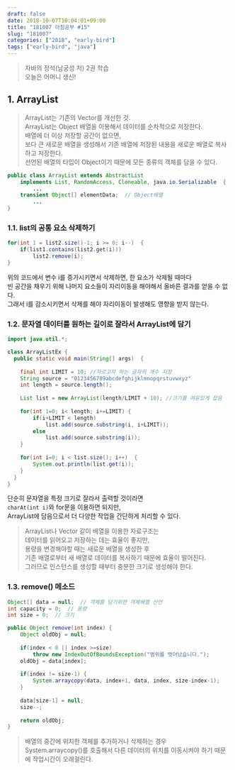 ```yaml
---
draft: false
date: 2018-10-07T10:04:01+09:00
title: "181007 아침공부 #15"
slug: "181007"
categories: ["2018", "early-bird"]
tags: ["early-bird", "java"]
---
```


>자바의 정석(남궁성 저) 2권 학습  
>오늘은 어머니 생신!

## 1. ArrayList
>ArrayList는 기존의 Vector를 개선한 것.  
ArrayList는 Object 배열을 이용해서 데이터를 순차적으로 저장한다.  
배열에 더 이상 저장할 공간이 없으면,  
보다 큰 새로운 배열을 생성해서 기존 배열에 저장된 내용을 새로운 배열로 복사하고 저장한다.  
선언된 배열의 타입이 Object이기 때문에 모든 종류의 객체를 담을 수 있다.

~~~java
public class ArrayList extends AbstractList
    implements List, RandomAccess, Cloneable, java.io.Serializable  {
        ...
    transient Object[] elementData;  // Object배열
        ...
}
~~~

### 1.1. list의 공통 요소 삭제하기
~~~java
for(int 1 = list2.size()-1; i >= 0; i--)  {
    if(list1.contains(list2.get(i)))
        list2.remove(i);
}
~~~

위의 코드에서 변수 i를 증가시키면서 삭제하면, 한 요소가 삭제될 때마다  
빈 공간을 채우기 위해 나머지 요소들이 자리이동을 해야해서 올바른 결과를 얻을 수 없다.  
그래서 i를 감소시키면서 삭제를 해야 자리이동이 발생해도 영향을 받지 않는다.

### 1.2. 문자열 데이터를 원하는 길이로 잘라서 ArrayList에 담기
~~~java
import java.util.*;

class ArrayListEx {
  public static void main(String[] args)  {
  
    final int LIMIT = 10; //자르고자 하는 글자의 개수 지정
    String source = "0123456789abcdefghijklmnopqrstuvwxyz"
    int length = source.length();
    
    List list = new ArrayList(length/LIMIT + 10); //크기를 여유있게 잡음
    
    for(int 1=0; i< length; i+=LIMIT) {
        if(i+LIMIT < length)
            list.add(source.substring(i, i+LIMIT));
        else
            list.add(source.substring(i));
    }
    
    for(int i=0; i < list.size(); i++)  {
        System.out.println(list.get(i));
    }
  }
}
~~~
단순히 문자열을 특정 크기로 잘라서 출력할 것이라면  
`charAt(int i)`와 for문을 이용하면 되지만,  
ArrayList에 담음으로서 더 다양한 작업을 간단하게 처리할 수 있다.

>ArrayList나 Vector 같이 배열을 이용한 자료구조는  
데이터를 읽어오고 저장하는 데는 효율이 좋지만,  
용량을 변경해야할 때는 새로운 배열을 생성한 후  
기존 배열로부터 새 배열로 데이터를 복사하기 때문에 효율이 떨어진다.  
그러므로 인스턴스를 생성할 때부터 충분한 크기로 생성해야 한다.

### 1.3. remove() 메소드
~~~java
Object[] data = null;  // 객체를 담기위한 객체배열 선언
int capacity = 0;  // 용량
int size = 0;  // 크기

public Object remove(int index) {
    Object oldObj = null;
    
    if(index < 0 || index >=size)
        throw new IndexOutOfBoundsException("범위를 벗어났습니다.");
    oldObj = data[index];
    
    if(index != size-1) {
        System.arraycopy(data, index+1, data, index, size-index-1);
    }
    
    data[size-1] = null;
    size--;
    
    return oldObj;
}
~~~
>배열의 중간에 위치한 객체를 추가하거나 삭제하는 경우  
System.arraycopy()를 호출해서 다른 데이터의 위치를 이동시켜야 하기 때문에 작업시간이 오래걸린다.

